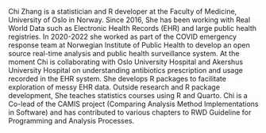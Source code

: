 Chi Zhang is a statistician and R developer at the Faculty of Medicine, University of Oslo in Norway. Since 2016, She has been working with Real World Data such as Electronic Health Records (EHR) and large public health registries. In 2020-2022 she worked as part of the COVID emergency response team at Norwegian Institute of Public Health to develop an open source real-time analysis and public health surveillance system. At the moment Chi is collaborating with Oslo University Hospital and Akershus University Hospital on understanding antibiotics prescription and usage recorded in the EHR system. She develops R packages to facilitate exploration of messy EHR data. Outside research and R package development, She teaches statistics courses using R and Quarto. Chi is a Co-lead of the CAMIS project (Comparing Analysis Method Implementations in Software) and has contributed to various chapters to RWD Guideline for Programming and Analysis Processes.